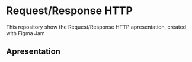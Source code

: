 # Request/Response HTTP
This repository show the Request/Response HTTP apresentation, created with Figma Jam


## Apresentation
